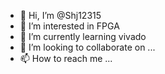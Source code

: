 - 👋 Hi, I’m @Shj12315
- 👀 I’m interested in FPGA
- 🌱 I’m currently learning vivado
- 💞️ I’m looking to collaborate on ...
- 📫 How to reach me ...

<!---
Shj12315/Shj12315 is a ✨ special ✨ repository because its `README.md` (this file) appears on your GitHub profile.
You can click the Preview link to take a look at your changes.
--->
